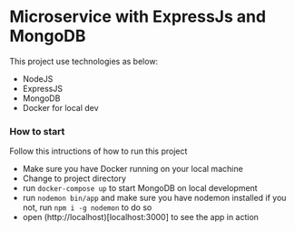 # Microservice with ExpressJs and MongoDB

This project use technologies as below:
- NodeJS
- ExpressJS
- MongoDB
- Docker for local dev

### How to start

Follow this intructions of how to run this project
- Make sure you have Docker running on your local machine
- Change to project directory
- run `docker-compose up` to start MongoDB on local development
- run `nodemon bin/app` and make sure you have nodemon installed if you not, run `npm i -g nodemon` to do so
- open (http://localhost)[localhost:3000] to see the app in action